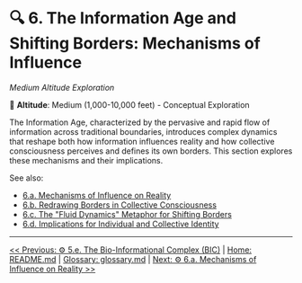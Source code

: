 # 🔍 6. The Information Age and Shifting Borders: Mechanisms of Influence
*Medium Altitude Exploration*

📍 **Altitude**: Medium (1,000-10,000 feet) - Conceptual Exploration

The Information Age, characterized by the pervasive and rapid flow of information across traditional boundaries, introduces complex dynamics that reshape both how information influences reality and how collective consciousness perceives and defines its own borders. This section explores these mechanisms and their implications.

See also:
- [6.a. Mechanisms of Influence on Reality](6a-mechanisms-influence-reality.md)
- [6.b. Redrawing Borders in Collective Consciousness](6b-redrawing-borders-collective-consciousness.md)
- [6.c. The "Fluid Dynamics" Metaphor for Shifting Borders](6c-fluid-dynamics-metaphor.md)
- [6.d. Implications for Individual and Collective Identity](6d-implications-identity.md)

---
[<< Previous: ⚙️ 5.e. The Bio-Informational Complex (BIC)](../05-competitive-dynamics/5e-bio-informational-complex.md) | [Home: README.md](../../README.md) | [Glossary: glossary.md](../glossary.md) | [Next: ⚙️ 6.a. Mechanisms of Influence on Reality >>](6a-mechanisms-influence-reality.md)
